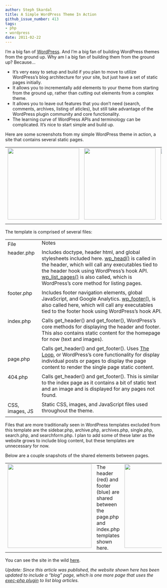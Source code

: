 ```yaml
---
author: Steph Skardal
title: A Simple WordPress Theme In Action
github_issue_number: 413
tags:
- php
- wordpress
date: 2011-02-22
---
```




I’m a big fan of [WordPress](https://wordpress.org/). And I’m a big fan of building WordPress themes from the ground up. Why am I a big fan of building them from the ground up? Because...

- It’s very easy to setup and build if you plan to move to utilize WordPress’s blog architecture for your site, but just have a set of static pages initially.
- It allows you to incrementally add elements to your theme from starting from the ground up, rather than cutting out elements from a complex theme.
- It allows you to leave out features that you don’t need (search, comments, archives, listing of aticles), but still take advantage of the WordPress plugin community and core functionality.
- The learning curve of WordPress APIs and terminology can be complicated. It’s nice to start simple and build up.

Here are some screenshots from my simple WordPress theme in action, a site that contains several static pages.

<table cellpadding="10" cellspacing="0" width="100%"><tbody><tr>
<td valign="top"><a href="/blog/2011/02/simple-wordpress-theme/image-0-big.png" onblur="try {parent.deselectBloggerImageGracefully();} catch(e) {}"><img alt="" border="0" id="BLOGGER_PHOTO_ID_5576659759871325570" src="/blog/2011/02/simple-wordpress-theme/image-0.png" style="display:block; margin:0px auto 10px; text-align:center;cursor:pointer; cursor:hand;width:230px;"/></a></td>
<td valign="top"><a href="/blog/2011/02/simple-wordpress-theme/image-1-big.png" onblur="try {parent.deselectBloggerImageGracefully();} catch(e) {}"><img alt="" border="0" id="BLOGGER_PHOTO_ID_5576659770767853234" src="/blog/2011/02/simple-wordpress-theme/image-1.png" style="display:block; margin:0px auto 10px; text-align:center;cursor:pointer; cursor:hand;width: 230px;"/></a></td>
<td valign="top"><a href="/blog/2011/02/simple-wordpress-theme/image-2-big.png" onblur="try {parent.deselectBloggerImageGracefully();} catch(e) {}"><img alt="" border="0" id="BLOGGER_PHOTO_ID_5576659759059857778" src="/blog/2011/02/simple-wordpress-theme/image-2.png" style="display:block; margin:0px auto 10px; text-align:center;cursor:pointer; cursor:hand;width: 230px;"/></a></td>
</tr></tbody></table>

The template is comprised of several files:

<table cellpadding="0" cellspacing="0" width="100%">
<tbody><tr>
<td>File</td>
<td style="padding: 0px 0px 10px 10px;">Notes</td>
</tr>
<tr>
<td valign="top">header.php</td>
<td style="padding: 0px 0px 10px 10px;">Includes doctype, header html, and global stylesheets included here. <a href="https://codex.wordpress.org/Plugin_API/Action_Reference/wp_head">wp_head()</a> is called in the header, which will call any executables tied to the header hook using WordPress’s hook API. <a href="https://developer.wordpress.org/reference/functions/wp_list_pages/">wp_list_pages()</a> is also called, which is WordPress’s core method for listing pages.</td>
</tr>
<tr>
<td valign="top">footer.php</td>
<td style="padding: 0px 0px 10px 10px;">Includes footer navigation elements, global JavaScript, and Google Analytics. <a href="https://codex.wordpress.org/Plugin_API/Action_Reference/wp_footer">wp_footer()</a>, is also called here, which will call any executables tied to the footer hook using WordPress’s hook API.</td>
</tr>
<tr>
<td valign="top">index.php</td>
<td style="padding: 0px 0px 10px 10px;">Calls get_header() and get_footer(), WordPress’s core methods for displaying the header and footer. This also contains static content for the homepage for now (text and images).</td>
</tr>
<tr>
<td>page.php</td>
<td style="padding: 0px 0px 10px 10px;">Calls get_header() and get_footer(). Uses <a href="https://codex.wordpress.org/The_Loop">The Loop</a>, or WordPress’s core functionality for display individual posts or pages to display the page content to render the single page static content.</td>
</tr>
<tr>
<td valign="top">404.php</td>
<td style="padding: 0px 0px 10px 10px;">Calls get_header() and get_footer(). This is similar to the index page as it contains a bit of static text and an image and is displayed for any pages not found.</td>
</tr>
<tr>
<td valign="top">CSS, images, JS</td>
<td style="padding: 0px 0px 10px 10px;">Static CSS, images, and JavaScript files used throughout the theme.</td>
</tr>
</tbody></table>

Files that are more traditionally seen in WordPress templates excluded from this template are the sidebar.php, archive.php, archives.php, single.php, search.php, and searchform.php. I plan to add some of these later as the website grows to include blog content, but these templates are unnecessary for now.

Below are a couple snapshots of the shared elements between pages.

<table cellpadding="10" cellspacing="0" width="100%">
<tbody><tr>
<td>
<a href="/blog/2011/02/simple-wordpress-theme/image-3-big.png" onblur="try {parent.deselectBloggerImageGracefully();} catch(e) {}"><img alt="" border="0" id="BLOGGER_PHOTO_ID_5576665372793032274" src="/blog/2011/02/simple-wordpress-theme/image-3.png" style="display:block; margin:0px auto 10px; text-align:center;cursor:pointer; cursor:hand;width:270px;"/></a>
</td>
<td>The header (red) and footer (blue) are shared between the page.php and index.php templates shown here.
</td>
<td>
<a href="/blog/2011/02/simple-wordpress-theme/image-4-big.png" onblur="try {parent.deselectBloggerImageGracefully();} catch(e) {}"><img alt="" border="0" id="BLOGGER_PHOTO_ID_5576659774972935746" src="/blog/2011/02/simple-wordpress-theme/image-4.png" style="display:block; margin:0px auto 10px; text-align:center;cursor:pointer; cursor:hand;width:270px;"/></a>
</td>
</tr>
</tbody></table>

You can see the site in the wild [here](http://stephskardal.com/).

*Update: Since this article was published, the website shown here has been updated to include a “blog” page, which is one more page that uses the [exec-php plugin](https://wordpress.org/plugins/exec-php/) to list blog articles.*


